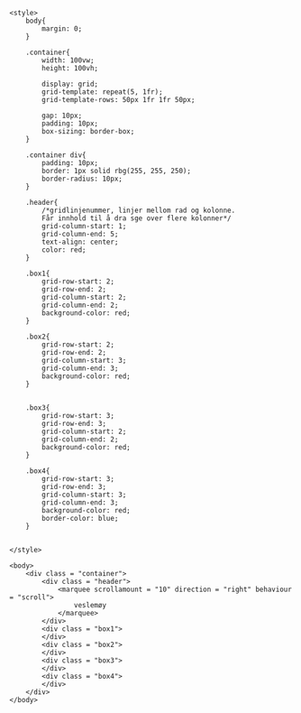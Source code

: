 <html>
	
	<style>
		body{
			margin: 0;
		}

		.container{
			width: 100vw;
			height: 100vh;

			display: grid;
			grid-template: repeat(5, 1fr);
			grid-template-rows: 50px 1fr 1fr 50px;

			gap: 10px;
			padding: 10px;
			box-sizing: border-box;
		}

		.container div{
			padding: 10px;
			border: 1px solid rbg(255, 255, 250);
			border-radius: 10px;
		}

		.header{
			/*gridlinjenummer, linjer mellom rad og kolonne.
			Får innhold til å dra sge over flere kolonner*/
			grid-column-start: 1;
			grid-column-end: 5;
			text-align: center;
			color: red;
		}

		.box1{
			grid-row-start: 2;
			grid-row-end: 2;
			grid-column-start: 2;
			grid-column-end: 2;
			background-color: red;
		}

		.box2{
			grid-row-start: 2;
			grid-row-end: 2;
			grid-column-start: 3;
			grid-column-end: 3;
			background-color: red;
		}


		.box3{
			grid-row-start: 3;
			grid-row-end: 3;
			grid-column-start: 2;
			grid-column-end: 2;
			background-color: red;
		}

		.box4{
			grid-row-start: 3;
			grid-row-end: 3;
			grid-column-start: 3;
			grid-column-end: 3;
			background-color: red;
			border-color: blue;
		}


	</style>

	<body>
		<div class = "container">
			<div class = "header">
				<marquee scrollamount = "10" direction = "right" behaviour = "scroll">
		 			veslemøy
		 		</marquee>
			</div>
			<div class = "box1">
			</div>
			<div class = "box2">
			</div>
			<div class = "box3">
			</div>
			<div class = "box4">
			</div>
		</div>
	</body>
</html>
